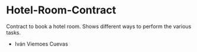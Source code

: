 # Hotel-Room-Contract
Contract to book a hotel room. Shows different ways to perform the various tasks.

* Iván Viemoes Cuevas
